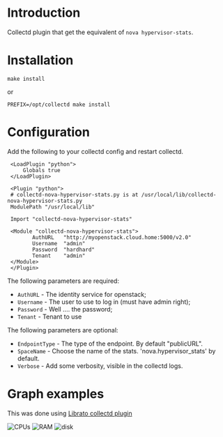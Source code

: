# Introduction

Collectd plugin that get the equivalent of `nova hypervisor-stats`.

# Installation

    make install

or

    PREFIX=/opt/collectd make install


# Configuration

Add the following to your collectd config and restart collectd.

     <LoadPlugin "python">
         Globals true
     </LoadPlugin>
    
     <Plugin "python">
     # collectd-nova-hypervisor-stats.py is at /usr/local/lib/collectd-nova-hypervisor-stats.py
     ModulePath "/usr/local/lib"
    
     Import "collectd-nova-hypervisor-stats"
    
     <Module "collectd-nova-hypervisor-stats">
            AuthURL   "http://myopenstack.cloud.home:5000/v2.0"
            Username  "admin"
            Password  "hardhard"
            Tenant    "admin"
     </Module>
     </Plugin>

The following parameters are required:

* `AuthURL` - The identity service for openstack;
* `Username` - The user to use to log in (must have admin right);
* `Password` - Well .... the password;
* `Tenant` - Tenant to use

The following parameters are optional:
* `EndpointType` - The type of the endpoint.  By default "publicURL".
* `SpaceName` - Choose the name of the stats.  'nova.hypervisor_stats' by default.
* `Verbose` - Add some verbosity, visible in the collectd logs.

# Graph examples

This was done using [Librato collectd plugin](https://github.com/librato/collectd-librato)

![CPUs](https://raw.githubusercontent.com/enovance/collectd-nova-hypervisor-stats/master/screenshots/graph_cpus.png)
![RAM](https://raw.githubusercontent.com/enovance/collectd-nova-hypervisor-stats/master/screenshots/graph_ram.png)
![disk](https://raw.githubusercontent.com/enovance/collectd-nova-hypervisor-stats/master/screenshots/graph_disk.png)
